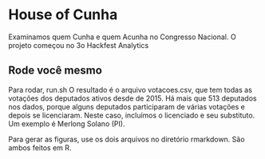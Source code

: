 # House of Cunha 
Examinamos quem Cunha e quem Acunha no Congresso Nacional. 
O projeto começou no 3o Hackfest Analytics

## Rode você mesmo
Para rodar, run.sh
O resultado é o arquivo votacoes.csv, que tem todas as votações dos deputados ativos desde de 2015. Há mais que 513 deputados nos dados, porque alguns deputados participaram de várias votações e depois se licenciaram. Neste caso, incluímos o licenciado e seu substituto. Um exemplo é Merlong Solano (PI).

Para gerar as figuras, use os dois arquivos no diretório rmarkdown. São ambos feitos em R.  
